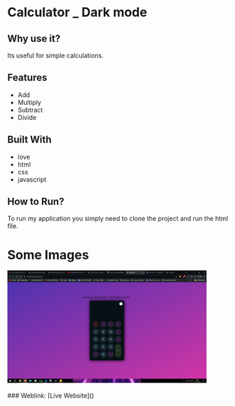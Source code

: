 # Calculator _ Dark mode 

## Why use it?

Its useful for simple calculations.

## Features

* Add
* Multiply
* Subtract
* Divide

## Built With

* love
* html
* css
* javascript

## How to Run?

To run my application you simply need to clone the project and run the html file.

# Some Images
<img width="450px;" src="https://raw.githubusercontent.com/UDAIBHAT/certificate-pics/main/c7.png"/>
<br>
<br>
### Weblink: [Live Website]()
